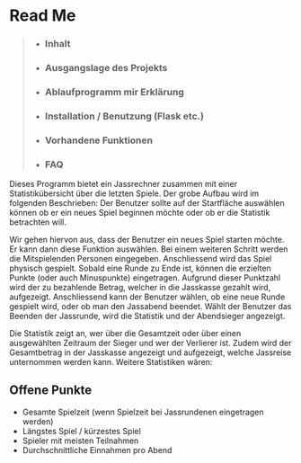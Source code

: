 # Read Me


>* ### Inhalt
>* ### Ausgangslage des Projekts
>* ### Ablaufprogramm mir Erklärung
>* ### Installation / Benutzung (Flask etc.)
>* ### Vorhandene Funktionen
>* ### FAQ



Dieses Programm bietet ein Jassrechner zusammen mit einer 
Statistikübersicht über die letzten Spiele. Der grobe
Aufbau wird im folgenden Beschrieben:
Der Benutzer sollte auf der Startfläche auswählen können
ob er ein neues Spiel beginnen möchte oder ob er
die Statistik betrachten will. 

Wir gehen hiervon aus, dass
der Benutzer ein neues Spiel starten möchte. Er kann dann
diese Funktion auswählen. Bei einem weiteren Schritt werden
die Mitspielenden Personen eingegeben. Anschliessend wird
das Spiel physisch gespielt. Sobald eine Runde zu Ende ist, 
können die erzielten Punkte (oder auch Minuspunkte) eingetragen.
Aufgrund dieser Punktzahl wird der zu bezahlende Betrag,
welcher in die Jasskasse gezahlt wird, aufgezeigt. Anschliessend
kann der Benutzer wählen, ob eine neue Runde gespielt wird, oder
ob man den Jassabend beendet. Wählt der Benutzer das Beenden
der Jassrunde, wird die Statistik und der Abendsieger angezeigt.

Die Statistik zeigt an, wer über die Gesamtzeit oder über einen
ausgewählten Zeitraum der Sieger und wer der Verlierer ist.
Zudem wird der Gesamtbetrag in der Jasskasse angezeigt und aufgezeigt,
welche Jassreise unternommen werden kann.
Weitere Statistiken wären:

## Offene Punkte

- Gesamte Spielzeit (wenn Spielzeit bei Jassrundenen eingetragen werden)
- Längstes Spiel / kürzestes Spiel
- Spieler mit meisten Teilnahmen
- Durchschnittliche Einnahmen pro Abend
